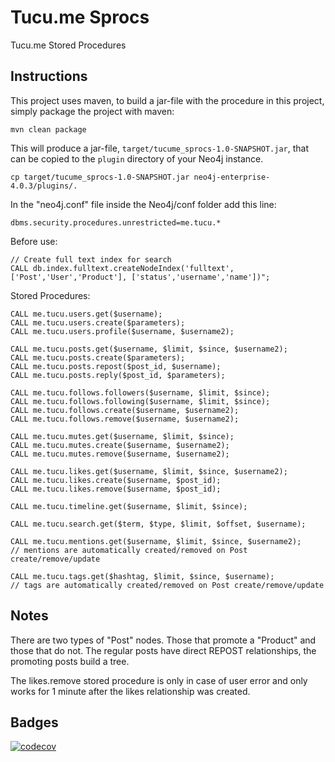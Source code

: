 # Tucu.me Sprocs
Tucu.me Stored Procedures

Instructions
------------ 

This project uses maven, to build a jar-file with the procedure in this
project, simply package the project with maven:

    mvn clean package

This will produce a jar-file, `target/tucume_sprocs-1.0-SNAPSHOT.jar`,
that can be copied to the `plugin` directory of your Neo4j instance.

    cp target/tucume_sprocs-1.0-SNAPSHOT.jar neo4j-enterprise-4.0.3/plugins/.
    
In the "neo4j.conf" file inside the Neo4j/conf folder add this line:

    dbms.security.procedures.unrestricted=me.tucu.*

Before use:

    // Create full text index for search
    CALL db.index.fulltext.createNodeIndex('fulltext', ['Post','User','Product'], ['status','username','name'])";


Stored Procedures:

    CALL me.tucu.users.get($username);
    CALL me.tucu.users.create($parameters);
    CALL me.tucu.users.profile($username, $username2);
    
    CALL me.tucu.posts.get($username, $limit, $since, $username2);
    CALL me.tucu.posts.create($parameters);
    CALL me.tucu.posts.repost($post_id, $username);
    CALL me.tucu.posts.reply($post_id, $parameters);
    
    CALL me.tucu.follows.followers($username, $limit, $since);
    CALL me.tucu.follows.following($username, $limit, $since);
    CALL me.tucu.follows.create($username, $username2);
    CALL me.tucu.follows.remove($username, $username2);
    
    CALL me.tucu.mutes.get($username, $limit, $since);
    CALL me.tucu.mutes.create($username, $username2);
    CALL me.tucu.mutes.remove($username, $username2);
    
    CALL me.tucu.likes.get($username, $limit, $since, $username2);
    CALL me.tucu.likes.create($username, $post_id);
    CALL me.tucu.likes.remove($username, $post_id);
    
    CALL me.tucu.timeline.get($username, $limit, $since);
    
    CALL me.tucu.search.get($term, $type, $limit, $offset, $username);
    
    CALL me.tucu.mentions.get($username, $limit, $since, $username2);
    // mentions are automatically created/removed on Post create/remove/update
    
    CALL me.tucu.tags.get($hashtag, $limit, $since, $username);
    // tags are automatically created/removed on Post create/remove/update

Notes
------
     
There are two types of "Post" nodes. Those that promote a "Product" and those that do not. 
The regular posts have direct REPOST relationships, the promoting posts build a tree.        

The likes.remove stored procedure is only in case of user error and only works for 1 minute 
after the likes relationship was created.

Badges
------

[![codecov](https://codecov.io/gh/maxdemarzi/tucume_sprocs/branch/master/graph/badge.svg)](https://codecov.io/gh/maxdemarzi/tucume_sprocs)